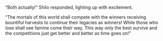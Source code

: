 “Both actually!” Shilo responded, lighting up with excitement.

“The mortals of this world shall compete with the winners receiving bountiful harvests to continue their legacies as winners! While those who lose shall see famine come their way. This way only the best survive and the competitions just get better and better as time goes on!”